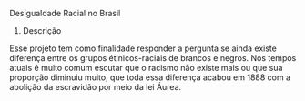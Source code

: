 Desigualdade Racial no Brasil

1. Descrição

Esse projeto tem como finalidade responder a pergunta se ainda existe diferença entre os grupos étinicos-raciais de brancos e negros. Nos tempos atuais é muito comum escutar que o racismo não existe mais ou que sua proporção diminuiu muito, que toda essa diferença acabou em 1888 com a abolição da escravidão por meio da lei Áurea.
